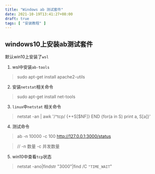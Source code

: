 ```yaml
---
title: "Windows ab 测试套件"
date: 2021-10-19T13:41:27+08:00
draft: true
tags: [ "安装教程" ]
---
```


## windows10上安装ab测试套件

默认win10上安装了`wsl`

1. wsl中安装`ab-tools`
> sudo apt-get install apache2-utils

2. 安装`netstat`相关命令

> sudo apt-get install net-tools

3. `linux`中`netstat` 相关命令
> netstat -an | awk '/^tcp/ {++S[$NF]} END {for(a in S) print a, S[a]}'

4. 测试命令

> ab -n 10000 -c 100 http://127.0.0.1:3000/status

> // -n 数量 -c 并发数量

5. win10中查看`tcp`状态

>  netstat -ano|findstr "3000"|find /C `"TIME_WAIT`"
